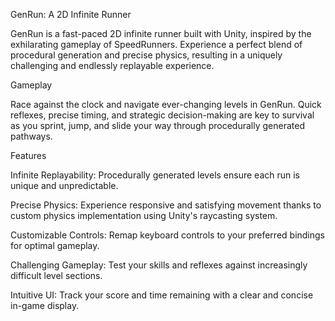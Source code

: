 GenRun: A 2D Infinite Runner

GenRun is a fast-paced 2D infinite runner built with Unity, inspired by the exhilarating gameplay of SpeedRunners. Experience a perfect blend of procedural generation and precise physics, resulting in a uniquely challenging and endlessly replayable experience.

Gameplay

Race against the clock and navigate ever-changing levels in GenRun. Quick reflexes, precise timing, and strategic decision-making are key to survival as you sprint, jump, and slide your way through procedurally generated pathways.

Features

Infinite Replayability: Procedurally generated levels ensure each run is unique and unpredictable.

Precise Physics: Experience responsive and satisfying movement thanks to custom physics implementation using Unity's raycasting system.

Customizable Controls: Remap keyboard controls to your preferred bindings for optimal gameplay.

Challenging Gameplay: Test your skills and reflexes against increasingly difficult level sections.

Intuitive UI: Track your score and time remaining with a clear and concise in-game display.
